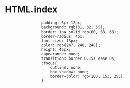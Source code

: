 # HTML.index 
                    padding: 6px 12px;
                    background: rgb(31, 32, 35);
                    border: 1px solid rgb(60, 63, 68);
                    border-radius: 4px;
                    font-size: 13px;
                    color: rgb(247, 248, 248);
                    height: 46px;
                    appearance: none;
                    transition: border 0.15s ease 0s;
                    :focus{
                        outline: none;
                        box-shadow: none;
                        border-color: rgb(100, 153, 255);
                    }
                
